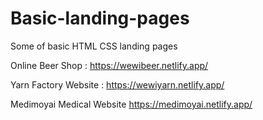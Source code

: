 # Basic-landing-pages
Some of basic HTML CSS landing pages

Online Beer Shop : https://wewibeer.netlify.app/

Yarn Factory Website : https://wewiyarn.netlify.app/

Medimoyai Medical Website https://medimoyai.netlify.app/
